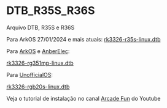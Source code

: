 # DTB_R35S_R36S
Arquivo DTB, R35S e R36S

Para ArkOS 27/01/2024 e mais atuais: <a href="https://github.com/michaelps100/DTB_R35S_R36S/blob/main/rk3326-r35s-linux.dtb">rk3326-r35s-linux.dtb</a>

Para <a href="https://drive.google.com/file/d/10z7j7IZ7WX3y10ZJBW_a2-agcIe1Dx9m/view">ArkOS</a> e <a href="https://drive.google.com/file/d/1aiz5AtHzwlv-UnkFXVXdzqRoAYLtui0h/view">AnberElec</a>:

<a href="https://github.com/michaelps100/DTB_R35S_R36S/blob/main/rk3326-rg351mp-linux.dtb">rk3326-rg351mp-linux.dtb</a>


Para <a href="https://drive.google.com/file/d/1Ys2JHi9JeSTVqll-a9KSSSjTJELd3jpK/view">UnofficialOS</a>:

<a href="https://github.com/michaelps100/DTB_R35S_R36S/blob/main/rk3326-rgb20s-linux.dtb">rk3326-rgb20s-linux.dtb</a>

Veja o tutorial de instalação no canal <a href="https://youtube.com/@arcadefunbr"> Arcade Fun</a> do Youtube
